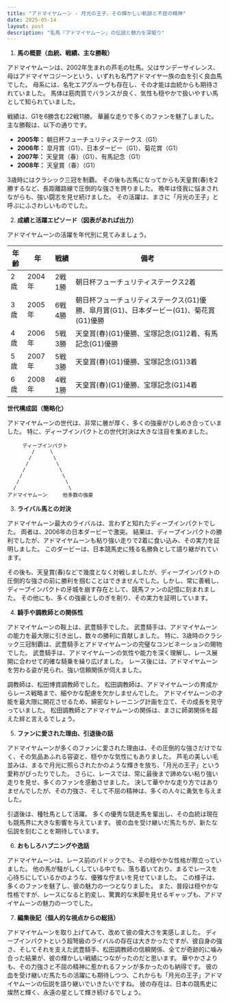 ```yaml
---
title: "アドマイヤムーン - 月光の王子、その輝かしい軌跡と不屈の精神"
date: 2025-05-14
layout: post
description: "名馬『アドマイヤムーン』の伝説と魅力を深堀り"
---
```


1. **馬の概要（血統、戦績、主な勝鞍）**

アドマイヤムーンは、2002年生まれの芦毛の牡馬。父はサンデーサイレンス、母はアドマイヤコジーンという、いずれも名門アドマイヤ一族の血を引く良血馬でした。  母系には、名牝エアグルーヴも存在し、その才能は血統からも期待されていました。  馬体は筋肉質でバランスが良く、気性も穏やかで扱いやすい馬として知られていました。

戦績は、G1を6勝含む22戦11勝。  華麗な走りで多くのファンを魅了しました。主な勝鞍は、以下の通りです。

* **2005年：**  朝日杯フューチュリティステークス（G1）
* **2006年：**  皐月賞（G1）、日本ダービー（G1）、菊花賞（G1）
* **2007年：**  天皇賞（春）（G1）、有馬記念（G1）
* **2008年：**  天皇賞（春）（G1）

3歳時にはクラシック三冠を制覇。  その後も古馬になってからも天皇賞(春)を2勝するなど、長距離路線で圧倒的な強さを誇りました。  晩年は怪我に悩まされながらも、強い闘志を見せ続けました。  その活躍は、まさに「月光の王子」と呼ぶにふさわしいものでした。


2. **成績と活躍エピソード（図表があれば出力）**

アドマイヤムーンの活躍を年代別に見てみましょう。

| 年齢 | 年 | 戦績 | 備考 |
|---|---|---|---|
| 2歳 | 2004年 | 2戦1勝 | 朝日杯フューチュリティステークス2着 |
| 3歳 | 2005年 | 6戦4勝 | 朝日杯フューチュリティステークス(G1)優勝、皐月賞(G1)、日本ダービー(G1)、菊花賞(G1)優勝 |
| 4歳 | 2006年 | 5戦3勝 | 天皇賞(春)(G1)優勝、宝塚記念(G1)2着、有馬記念(G1)優勝 |
| 5歳 | 2007年 | 5戦3勝 | 天皇賞(春)(G1)優勝、宝塚記念(G1)3着 |
| 6歳 | 2008年 | 4戦1勝 | 天皇賞(春)(G1)優勝、宝塚記念(G1)4着 |

**世代構成図（簡略化）**

アドマイヤムーンの世代は、非常に層が厚く、多くの強豪がひしめき合っていました。  特に、ディープインパクトとの世代対決は大きな注目を集めました。

```
     ディープインパクト
        /     \
       /       \
      /         \
     /           \
    /             \
   /               \
  /                 \
アドマイヤムーン     他多数の強豪
```


3. **ライバル馬との対決**

アドマイヤムーン最大のライバルは、言わずと知れたディープインパクトでした。  両者は、2006年の日本ダービーで激突。  結果は、ディープインパクトの勝利でしたが、アドマイヤムーンも粘り強い走りで2着に食い込み、その実力を証明しました。  このダービーは、日本競馬史に残る名勝負として語り継がれています。

その後も、天皇賞(春)などで幾度となく対戦しましたが、ディープインパクトの圧倒的な強さの前に勝利を掴むことはできませんでした。しかし、常に善戦し、ディープインパクトの牙城を崩す存在として、競馬ファンの記憶に刻まれました。  その他にも、多くの強豪としのぎを削り、その実力を証明しています。


4. **騎手や調教師との関係性**

アドマイヤムーンの鞍上は、武豊騎手でした。  武豊騎手は、アドマイヤムーンの能力を最大限に引き出し、数々の勝利に貢献しました。  特に、3歳時のクラシック三冠制覇は、武豊騎手とアドマイヤムーンの完璧なコンビネーションの賜物でした。  武豊騎手は、アドマイヤムーンの気性や能力を深く理解し、レース展開に合わせて的確な騎乗を繰り広げました。  レース後には、アドマイヤムーンを労わる姿が見られ、強い信頼関係が伺えました。

調教師は、松田博資調教師でした。  松田調教師は、アドマイヤムーンの育成からレース戦略まで、細やかな配慮を欠かしませんでした。  アドマイヤムーンの才能を最大限に開花させるため、綿密なトレーニング計画を立て、その成長を見守っていました。  松田調教師とアドマイヤムーンの関係は、まさに師弟関係を超えた絆と言えるでしょう。


5. **ファンに愛された理由、引退後の話**

アドマイヤムーンが多くのファンに愛された理由は、その圧倒的な強さだけでなく、その気品あふれる容姿と、穏やかな気性にもありました。  芦毛の美しい毛並みは、まるで月光に照らされたかのような輝きを放ち、「月光の王子」という愛称がぴったりでした。  さらに、レースでは、常に最後まで諦めない粘り強い走りを見せ、多くのファンを感動させました。  決して華やかな走り方ではありませんでしたが、その力強さ、そして不屈の精神は、多くの人々に勇気を与えました。

引退後は、種牡馬として活躍。  多くの優秀な競走馬を輩出し、その血統は現在も競馬界に大きな影響を与えています。  彼の血を受け継いだ馬たちが、新たな伝説を刻むことを期待しています。


6. **おもしろハプニングや逸話**

アドマイヤムーンは、レース前のパドックでも、その穏やかな性格が際立っていました。  他の馬が騒がしくしている中でも、落ち着いており、まるでレースを心待ちにしているかのような、優雅な佇まいを見せていました。  この様子は、多くのファンを魅了し、彼の魅力の一つとなりました。  また、普段は穏やかな性格ですが、レースになると豹変し、驚異的な末脚を見せるギャップも、アドマイヤムーンの魅力の一つでした。


7. **編集後記（個人的な視点からの総括）**

アドマイヤムーンを取り上げてみて、改めて彼の偉大さを実感しました。  ディープインパクトという超弩級のライバルの存在は大きかったですが、彼自身の強さ、そしてそれを支えた武豊騎手、松田調教師の信頼関係、全てが奇跡的に噛み合った結果が、彼の輝かしい戦績につながったのだと思います。  華やかさよりも、その力強さと不屈の精神に惹かれるファンが多かったのも納得です。  彼の血を受け継いだ馬たちの活躍にも期待しつつ、これからも「月光の王子」アドマイヤムーンの伝説を語り継いでいきたいですね。  彼の存在は、日本の競馬史に燦然と輝く、永遠の星として輝き続けるでしょう。
